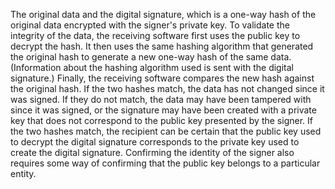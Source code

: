 The original data and the digital signature, which is a one-way hash of the original data encrypted with the signer's private key. To validate the integrity of the data, the receiving software first uses the public key to decrypt the hash. It then uses the same hashing algorithm that generated the original hash to generate a new one-way hash of the same data. (Information about the hashing algorithm used is sent with the digital signature.) Finally, the receiving software compares the new hash against the original hash. If the two hashes match, the data has not changed since it was signed. If they do not match, the data may have been tampered with since it was signed, or the signature may have been created with a private key that does not correspond to the public key presented by the signer.
If the two hashes match, the recipient can be certain that the public key used to decrypt the digital signature corresponds to the private key used to create the digital signature. Confirming the identity of the signer also requires some way of confirming that the public key belongs to a particular entity.
